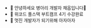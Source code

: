 - 👋 안녕하세요 병아리 개발자 채옵입니다🐥
- 👀 위코드 풀스택 부트캠프 4기 수강완료
- 🌱 멋진 개발자가 되기위해 아자아자


<!---
Chaeoff/Chaeoff is a ✨ special ✨ repository because its `README.md` (this file) appears on your GitHub profile.
You can click the Preview link to take a look at your changes.
--->
